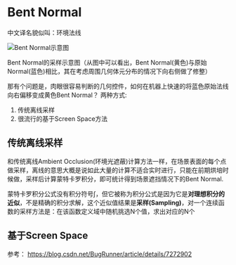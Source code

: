 
# Bent Normal

中文译名貌似叫：环境法线

![Bent Normal示意图](http://hi.csdn.net/attachment/201202/19/4491947_1329650854zqXO.png)

Bent Normal的采样示意图（从图中可以看出，Bent Normal(黄色)与原始Normal(蓝色)相比，其在考虑周围几何体元分布的情况下向右侧做了修整）

那有个问题是，肉眼很容易判断的几何控件，如何在机器上快速的将蓝色原始法线向右偏移变成黄色Bent Normal？
两种方式:
1. 传统离线采样
2. 很流行的基于Screen Space方法

## 传统离线采样 

和传统离线Ambient Occlusion(环境光遮蔽)计算方法一样，在场景表面的每个点做采样，离线的意思大概是说如此大量的计算不适合实时进行，只能在前期烘培时候做，采样后计算蒙特卡罗积分，即可统计得到场景遮挡情况下的Bent Normal.

蒙特卡罗积分公式没有积分符号∫，但它被称为积分公式是因为它是**对理想积分的近似**，不是精确的积分求解，这个近似值结果是**采样(Sampling)**，对一个连续函数的采样方法是：在该函数定义域中随机挑选N个值，求出对应的N个
<script type="text/javascript" src="http://cdn.mathjax.org/mathjax/latest/MathJax.js?config=default">
\\(f(X_{i})\\)
</script>

## 基于Screen Space


参考：
https://blog.csdn.net/BugRunner/article/details/7272902